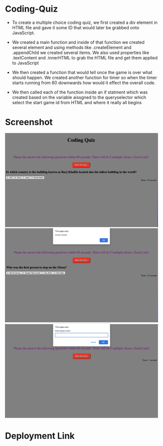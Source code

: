 # Coding-Quiz

* To create a multiple choice coding quiz, we first created a div element in HTML file and gave it some ID that would later be grabbed onto JavaScript.

* We created a main function and inside of that function we created several element and using methods like .createElement and .appendChild we created several items. We also used properties like .textContent and .innerHTML to grab the HTML file and get them applied to JavaScript

* We then created a function that would tell once the game is over what should happen. We created another function for timer so when the timer starts running from 60 downwards how would it effect the overall code. 

* We then called each of the function inside an if statment which was created based on the variable aissgned to the queryselector which select the start game id from HTML and where it really all begins

# Screenshot

![Getting Started](/Assets/Images/Screen%20Shot%202022-05-15%20at%207.38.31%20PM.png)
![Getting Started](./Assets/Images/Screen%20Shot%202022-05-15%20at%207.38.52%20PM.png)
![Getting Started](./Assets/Images/Screen%20Shot%202022-05-15%20at%207.45.19%20PM.png)


# Deployment Link

